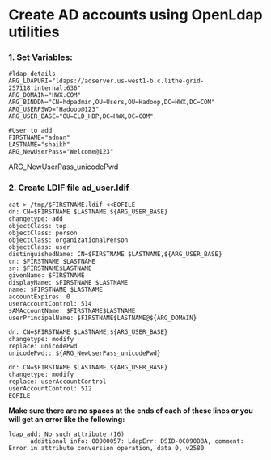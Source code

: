 # Create AD accounts using OpenLdap utilities


### 1. Set Variables:
```
#ldap details
ARG_LDAPURI="ldaps://adserver.us-west1-b.c.lithe-grid-257118.internal:636"
ARG_DOMAIN="HWX.COM"
ARG_BINDDN="CN=hdpadmin,OU=Users,OU=Hadoop,DC=HWX,DC=COM"
ARG_USERPSWD="Hadoop@123"
ARG_USER_BASE="OU=CLD_HDP,DC=HWX,DC=COM"

#User to add
FIRSTNAME="adnan"
LASTNAME="shaikh"
ARG_NewUserPass="Welcome@123"
```

ARG_NewUserPass_unicodePwd

### 2. Create LDIF file ad_user.ldif
```
cat > /tmp/$FIRSTNAME.ldif <<EOFILE
dn: CN=$FIRSTNAME $LASTNAME,${ARG_USER_BASE}
changetype: add
objectClass: top
objectClass: person
objectClass: organizationalPerson
objectClass: user
distinguishedName: CN=$FIRSTNAME $LASTNAME,${ARG_USER_BASE}
cn: $FIRSTNAME $LASTNAME
sn: $FIRSTNAME$LASTNAME
givenName: $FIRSTNAME
displayName: $FIRSTNAME $LASTNAME
name: $FIRSTNAME $LASTNAME
accountExpires: 0
userAccountControl: 514
sAMAccountName: $FIRSTNAME$LASTNAME
userPrincipalName: $FIRSTNAME$LASTNAME@${ARG_DOMAIN}

dn: CN=$FIRSTNAME $LASTNAME,${ARG_USER_BASE}
changetype: modify
replace: unicodePwd
unicodePwd:: ${ARG_NewUserPass_unicodePwd}

dn: CN=$FIRSTNAME $LASTNAME,${ARG_USER_BASE}
changetype: modify
replace: userAccountControl
userAccountControl: 512
EOFILE
```

__Make sure there are no spaces at the ends of each of these lines or you will get an error like the following:__

```
ldap_add: No such attribute (16)
      additional info: 00000057: LdapErr: DSID-0C090D8A, comment: Error in attribute conversion operation, data 0, v2580
```


